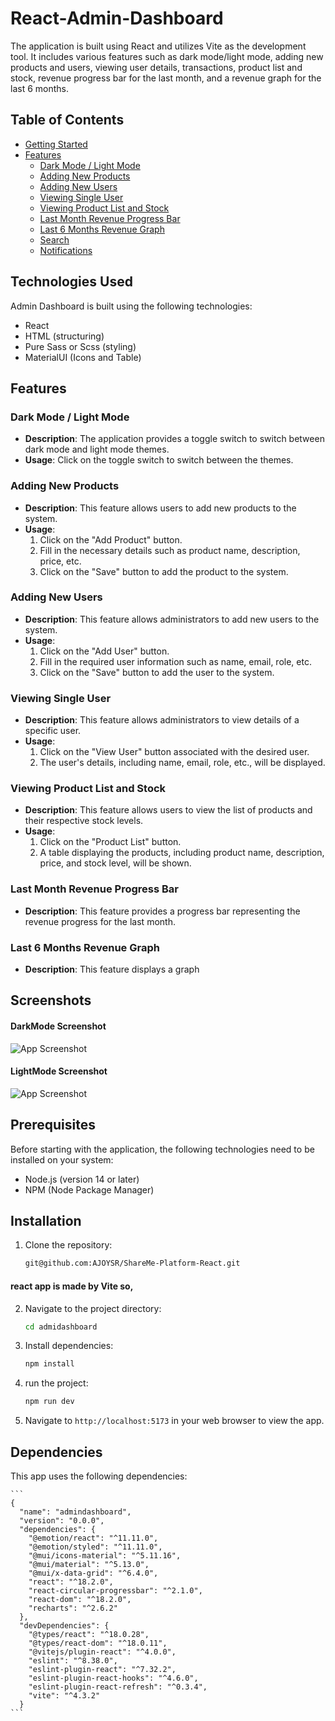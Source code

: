 # React-Admin-Dashboard
The application is built using React and utilizes Vite as the development tool. It includes various features such as dark mode/light mode, adding new products and users, viewing user details, transactions, product list and stock, revenue progress bar for the last month, and a revenue graph for the last 6 months. 

## Table of Contents
- [Getting Started](#getting-started)
- [Features](#features)
  - [Dark Mode / Light Mode](#dark-mode--light-mode)
  - [Adding New Products](#adding-new-products)
  - [Adding New Users](#adding-new-users)
  - [Viewing Single User](#viewing-single-user)
  - [Viewing Product List and Stock](#viewing-product-list-and-stock)
  - [Last Month Revenue Progress Bar](#last-month-revenue-progress-bar)
  - [Last 6 Months Revenue Graph](#last-6-months-revenue-graph)
  - [Search](#search)
  - [Notifications](#notifications)
 

## Technologies Used
Admin Dashboard is built using the following technologies:

* React
* HTML (structuring)
* Pure Sass or Scss (styling)
* MaterialUI (Icons and Table)


## Features

### Dark Mode / Light Mode

- **Description**: The application provides a toggle switch to switch between dark mode and light mode themes.
- **Usage**: Click on the toggle switch to switch between the themes.

### Adding New Products 

- **Description**: This feature allows users to add new products to the system.
- **Usage**:
  1. Click on the "Add Product" button.
  2. Fill in the necessary details such as product name, description, price, etc.
  3. Click on the "Save" button to add the product to the system.

### Adding New Users 

- **Description**: This feature allows administrators to add new users to the system.
- **Usage**:
  1. Click on the "Add User" button.
  2. Fill in the required user information such as name, email, role, etc.
  3. Click on the "Save" button to add the user to the system.

### Viewing Single User 

- **Description**: This feature allows administrators to view details of a specific user.
- **Usage**:
  1. Click on the "View User" button associated with the desired user.
  2. The user's details, including name, email, role, etc., will be displayed.


### Viewing Product List and Stock 

- **Description**: This feature allows users to view the list of products and their respective stock levels.
- **Usage**:
  1. Click on the "Product List" button.
  2. A table displaying the products, including product name, description, price, and stock level, will be shown.

### Last Month Revenue Progress Bar 

- **Description**: This feature provides a progress bar representing the revenue progress for the last month.

### Last 6 Months Revenue Graph 

- **Description**: This feature displays a graph


## Screenshots
#### DarkMode Screenshot
![App Screenshot](https://i.ibb.co/Mg6h0C8/admin-Black.png)

#### LightMode Screenshot
![App Screenshot](https://i.ibb.co/f0KDW5N/admin-Light.png)


## Prerequisites
Before starting with the application, the following technologies need to be installed on your system:

* Node.js (version 14 or later)
* NPM (Node Package Manager)


## Installation

1. Clone the repository:

    ```bash
   git@github.com:AJOYSR/ShareMe-Platform-React.git
    ```
#### react app is made by Vite so,

2. Navigate to the project directory:

    ```bash
    cd admidashboard
    ```

3. Install dependencies:

    ```bash
    npm install
    ```
4. run the project:

    ```bash
    npm run dev
    ```

5. Navigate to `http://localhost:5173` in your web browser to view the app.

## Dependencies

This app uses the following dependencies:

    ```
    {
      "name": "admindashboard",
      "version": "0.0.0",
      "dependencies": {
        "@emotion/react": "^11.11.0",
        "@emotion/styled": "^11.11.0",
        "@mui/icons-material": "^5.11.16",
        "@mui/material": "^5.13.0",
        "@mui/x-data-grid": "^6.4.0",
        "react": "^18.2.0",
        "react-circular-progressbar": "^2.1.0",
        "react-dom": "^18.2.0",
        "recharts": "^2.6.2"
      },
      "devDependencies": {
        "@types/react": "^18.0.28",
        "@types/react-dom": "^18.0.11",
        "@vitejs/plugin-react": "^4.0.0",
        "eslint": "^8.38.0",
        "eslint-plugin-react": "^7.32.2",
        "eslint-plugin-react-hooks": "^4.6.0",
        "eslint-plugin-react-refresh": "^0.3.4",
        "vite": "^4.3.2"
      }
    ```

